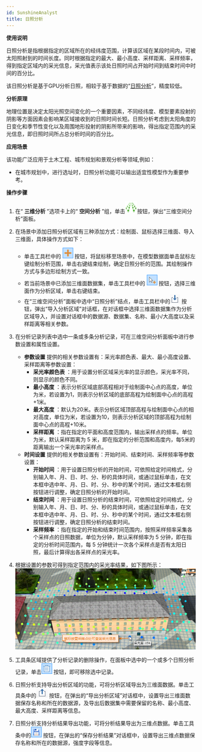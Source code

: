 ```yaml
---
id: SunshineAnalyst
title: 日照分析
---
```

**使用说明**

日照分析是指根据指定的区域所在的经纬度范围，计算该区域在某段时间内，可被太阳照射到的时间长度。同时根据指定的最大、最小高度、采样距离、采样频率，得到指定区域内的采光信息，采光值表示该处日照时间占开始时间到结束时间中时间的百分比。

该日照分析是基于GPU分析日照，相较于基于数据的“[日照分析](../3DDesigner/3DAnalysis/ModelSunshineAnalyst.html)”，精度较低。

**分析原理**

地理位置是决定太阳光照空间变化的一个重要因素，不同经纬度、模型要素投射的阴影等方面因素会影响某区域接收到的日照时间长短。日照分析考虑到太阳角度的日变化和季节性变化以及周围地形投射的阴影所带来的影响，得出指定范围内的采光信息，即日照时间所占总分析时间的百分比。

**应用场景**

该功能广泛应用于土木工程、城市规划和景观分析等领域,例如：

  * 在城市规划中，进行选址时，日照分析功能可以输出适宜性模型作为重要参考。

**操作步骤**

  1. 在“ **三维分析** ”选项卡上的“ **空间分析** ”组，单击![](img/Image_Shadow.large.png)按钮，弹出“三维空间分析”面板。
  2. 在场景中添加日照分析区域有三种添加方式：绘制面、鼠标选择三维面、导入三维面，具体操作方式如下： 
       * 单击工具栏中的 ![](../../img/Add1.png) 按钮，将鼠标移至场景中，在模型数据面单击鼠标左键绘制分析范围，单击右键结束绘制，确定日照分析的范围。其绘制操作方式与多边形绘制方式一致。
       * 若当前场景中已添加三维面数据集，单击工具栏中的 ![](../../img/Chose.png) 按钮，选择三维面作为分析区域，单击右键结束。
       * 在“三维空间分析”面板中选中“日照分析”结点，单击工具栏中的![](img/Import.png) 按钮，弹出“导入分析区域”对话框，在对话框中选择三维面数据集作为分析区域导入，并设置对话框中的数据源、数据集、名称、最小/大高度以及采样距离等相关参数。
  3. 在分析记录列表中选中一条或多条分析记录，可在三维空间分析面板中进行参数设置和属性设置。 
       * **参数设置** 提供的相关参数设置有：采光率颜色表、最大、最小高度设置、采样距离等参数设置：
         * **采光率颜色表** ：用于设置分析区域采光率的显示颜色，采光率不同，则显示的颜色不同。
         * **最小高度** ：表示分析区域底部高程相对于绘制面中心点的高度，单位为米，若设置为1，则表示分析区域的底部高程为绘制面中心点的高程+1米。
         * **最大高度** ：默认为20米。表示分析区域顶部高程与绘制面中心点的相对高度，单位为米，若设置为10，则表示分析区域的顶部高程为绘制面中心点的高程+10米。
         * **采样距离** ：指在指定的平面和高度范围内，输出采样点的频率。单位为米，默认采样距离为 5 米，即在指定的分析范围和高度内，每5米的距离输出一个采光率的采样点。
       * **时间设置** 提供的相关参数设置有：开始时间、结束时间、采样频率等参数设置：
         * **开始时间** ：用于设置日照分析的开始时间，可依照给定时间格式，分别输入年、月、日、时、分、秒的具体时间，或通过鼠标单击，在文本框中选中年、月、日、时、分、秒中的某个时间，通过文本框右侧按钮进行调整，确定日照分析的开始时间。
         * **结束时间** ：用于设置日照分析的结束时间，可依照给定时间格式，分别输入年、月、日、时、分、秒的具体时间，或通过鼠标单击，在文本框中选中年、月、日、时、分、秒中的某个时间，通过文本框右侧按钮进行调整，确定日照分析的结束时间。
         * **采样频率** ：指在指定的开始和结束时间范围内，按照采样频率采集各个采样点的日照数据，单位为分钟，默认采样频率为 5 分钟，即在指定的分析时间范围内，每 5 分钟统计一次各个采样点是否有太阳日照，最后计算得出各采样点的采光率。
  4. 根据设置的参数可得到指定范围内的采光率结果，如下图所示：  
![日照分析结果  ](img/SunshineResult.png)  

  5. 工具条区域提供了分析记录的删除操作，在面板中选中的一个或多个日照分析记录，单击![](../../img/RemoveButton.png) 按钮，即可移除选中记录。
  6. 日照分析支持导出分析区域的功能，可将分析区域导出为三维面数据。单击工具条中的![](img/Export.png) 按钮，在弹出的“导出分析区域”对话框中，设置导出三维面数据保存名称和所在的数据源，及导出后数据集中需要保留的名称、最小高度、最大高度、采样距离等信息。
  7. 日照分析支持分析结果导出功能，可将分析结果导出为三维点数据。单击工具条中的![](../../img/Save.png) 按钮，在弹出的“保存分析结果”对话框中，设置导出三维点数据保存名称和所在的数据源，强度字段等信息。
